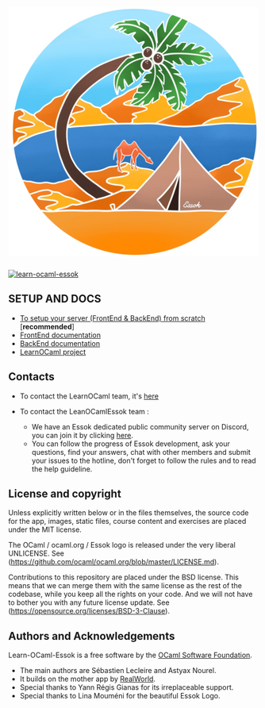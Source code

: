 # ![Essok](FrontEnd/src/assets/essok-logo/logo_white.jpg)
[![learn-ocaml-essok](https://img.shields.io/badge/docker-ocamlsf%2Flearn--ocaml-blue.svg)](https://hub.docker.com/r/ocamlsf/learnocaml-essok-dockerfile "Docker image of learn-ocaml-essok")

SETUP AND DOCS
-----

* [To setup your server (FrontEnd & BackEnd) from scratch](SETUP.md) [**recommended**]
* [FrontEnd documentation](FrontEnd/README.md)
* [BackEnd documentation](BackEnd/README.md)
* [LearnOCaml project](https://github.com/ocaml-sf/learn-ocaml)
 
Contacts
--------

- To contact the LearnOCaml team, it's [here](https://github.com/ocaml-sf/learn-ocaml#README)

- To contact the LeanOCamlEssok team :
  - We have an Essok dedicated public community server on Discord, you can join it by clicking [here](https://discord.gg/495GMdx3wa).
  - You can follow the progress of Essok development, ask your questions, find your answers, chat with other members and submit your issues to the hotline, don't forget to follow the rules and to read the help guideline.

License and copyright
---------------------

Unless explicitly written below or in the files themselves, the source
code for the app, images, static files, course content and exercises
are placed under the MIT license.

The OCaml / ocaml.org / Essok logo is released under the very liberal UNLICENSE.
See (https://github.com/ocaml/ocaml.org/blob/master/LICENSE.md).

Contributions to this repository are placed under the BSD
license. This means that we can merge them with the same license as
the rest of the codebase, while you keep all the rights on your code.
And we will not have to bother you with any future license update.
See (https://opensource.org/licenses/BSD-3-Clause).

Authors and Acknowledgements
----------------------------

Learn-OCaml-Essok is a free software by the [OCaml Software Foundation](http://ocaml-sf.org).

 * The main authors are Sébastien Lecleire and Astyax Nourel.
 * It builds on the mother app by [RealWorld](https://github.com/gothinkster/realworld).
 * Special thanks to Yann Régis Gianas for its irreplaceable support.
 * Special thanks to Lina Mouméni for the beautiful Essok Logo.
 
